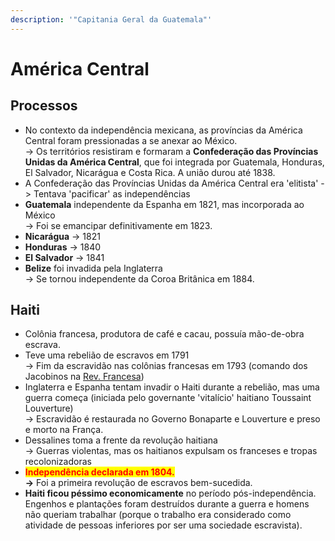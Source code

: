 ```yaml
---
description: '"Capitania Geral da Guatemala"'
---
```


# América Central

## Processos

* No contexto da independência mexicana, as províncias da América Central foram pressionadas a se anexar ao México. \
  \-> Os territórios resistiram e formaram a **Confederação das Províncias Unidas da América Central**, que foi integrada por Guatemala, Honduras, El Salvador, Nicarágua e Costa Rica. A união durou até 1838.&#x20;
* A Confederação das Províncias Unidas da América Central era 'elitista' -> Tentava 'pacificar' as independências
* **Guatemala** independente da Espanha em 1821, mas incorporada ao México \
  \-> Foi se emancipar definitivamente em 1823.
* **Nicarágua** -> 1821
* **Honduras** -> 1840
* **El Salvador** -> 1841
* **Belize** foi invadida pela Inglaterra \
  \-> Se tornou independente da Coroa Britânica em 1884.

## Haiti

* Colônia francesa, produtora de café e cacau, possuía mão-de-obra escrava.
* Teve uma rebelião de escravos em 1791 \
  \-> Fim da escravidão nas colônias francesas em 1793 (comando dos Jacobinos na [Rev. Francesa](../revolucao-francesa/))
* Inglaterra e Espanha tentam invadir o Haiti durante a rebelião, mas uma guerra começa (iniciada pelo governante 'vitalício' haitiano Toussaint Louverture) \
  \-> Escravidão é restaurada no Governo Bonaparte e Louverture e preso e morto na França.
* Dessalines toma a frente da revolução haitiana \
  \-> Guerras violentas, mas os haitianos expulsam os franceses e tropas recolonizadoras
* <mark style="color:red;">**Independência declarada em 1804.**</mark> \
  **->** Foi a primeira revolução de escravos bem-sucedida.
* **Haiti ficou péssimo economicamente** no período pós-independência. Engenhos e plantações foram destruídos durante a guerra e homens não queriam trabalhar (porque o trabalho era considerado como atividade de pessoas inferiores por ser uma sociedade escravista).

